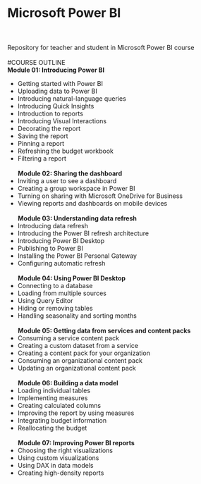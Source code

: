 # Microsoft Power BI <BR><BR>
Repository
for teacher and student
in Microsoft Power BI course
<BR><BR>
#COURSE OUTLINE<BR>
<B>Module 01: Introducing Power BI</B><BR>
- Getting started with Power BI
- Uploading data to Power BI
- Introducing natural-language queries
- Introducing Quick Insights
- Introduction to reports
- Introducing Visual Interactions
- Decorating the report
- Saving the report
- Pinning a report
- Refreshing the budget workbook
- Filtering a report<BR><BR>
<B>Module 02: Sharing the dashboard</B><BR>
- Inviting a user to see a dashboard
- Creating a group workspace in Power BI
- Turning on sharing with Microsoft OneDrive for Business
- Viewing reports and dashboards on mobile devices<BR><BR>
<B>Module 03: Understanding data refresh</B><BR>
- Introducing data refresh
- Introducing the Power BI refresh architecture
- Introducing Power BI Desktop
- Publishing to Power BI
- Installing the Power BI Personal Gateway
- Configuring automatic refresh<BR><BR>
<B>Module 04: Using Power BI Desktop</B><BR>
- Connecting to a database
- Loading from multiple sources
- Using Query Editor
- Hiding or removing tables
- Handling seasonality and sorting months<BR><BR>
<B>Module 05: Getting data from services and content packs</B><BR>
- Consuming a service content pack
- Creating a custom dataset from a service
- Creating a content pack for your organization
- Consuming an organizational content pack
- Updating an organizational content pack<BR><BR>
<B>Module 06: Building a data model</B><BR>
- Loading individual tables
- Implementing measures
- Creating calculated columns
- Improving the report by using measures
- Integrating budget information
- Reallocating the budget<BR><BR>
<B>Module 07: Improving Power BI reports</B><BR>
- Choosing the right visualizations
- Using custom visualizations
- Using DAX in data models
- Creating high-density reports
